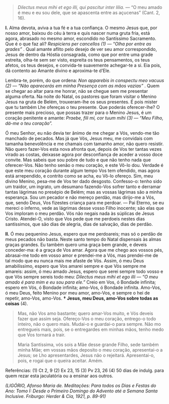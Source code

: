 > *Dilectus meus mihi et ego illi, qui pascitur inter lilia.* — “O meu amado é meu e eu sou dele, que se apascenta entre as açucenas” (Cant. 2, 16).

**I.** Alma devota, aviva a tua fé e a tua confiança. O mesmo Jesus que, por nosso amor, baixou do céu à terra e quis nascer numa gruta fria, está agora, abrasado no mesmo amor, escondido no Santíssimo Sacramento. Que é o que faz ali? *Respiciens per cancellos (1) — “Olha por entre as grades”* . Qual amante aflito pelo desejo de ver seu amor correspondido, Jesus de dentro da Hóstia consagrada, como que por entre uma grade estreita, olha-te sem ser visto, espreita os teus pensamentos, os teus afetos, os teus desejos, e convida-te suavemente achegar-te a si. Eia pois, dá contento ao Amante divino e aproxima-te d’Ele.

Lembra-te, porém, do que ordena: *Non apparebis in conspectu meo vacuus (2) — “Não aparecerás em minha Presença com as mãos vazias”* . Quem se chegar ao altar para me honrar, não se chegue sem me presentar alguma oferta. Na noite do Natal, os pastores que foram visitar o Menino Jesus na gruta de Belém, trouxeram-lhe os seus presentes. É pois mister que tu também Lhe ofereças o teu presente. Que poderás oferecer-lhe? O presente mais precioso, que possas trazer para o Menino Jesus, é um coração penitente e amante: *Praebe, fili mi, cor tuum mihi (3) — “Meu Filho, dá-me o teu coração”.*

Ó meu Senhor, eu não devia ter ânimo de me chegar a Vós, vendo-me tão manchado de pecados. Mas já que Vós, Jesus meu, me convidais com tamanha benevolência e me chamais com tamanho amor, não quero resistir. Não quero fazer-Vos esta nova afronta que, depois de Vos ter tantas vezes virado as costas, deixasse agora por desconfiança de aceder a vosso doce convite. Mas sabeis que sou pobre de tudo e que não tenho nada que oferecer-Vos. Não tenho senão o meu coração, e este Vô-lo dou. Verdade é que este meu coração durante algum tempo Vos tem ofendido, mas agora está arrependido, e contrito como se acha, eu Vô-lo ofereço. Sim, meu divino Menino, pesa-me de Vos ter dado desgosto. Confesso-o: tenho sido um traidor, um ingrato, um desumano fazendo-Vos sofrer tanto e derramar tantas lágrimas no presépio de Belém; mas as vossas lágrimas são a minha esperança. Sou um pecador e não mereço perdão, mas dirijo-me a Vós, que, sendo Deus, Vos fizestes criança para me perdoar. — Pai Eterno, se eu mereci o inferno, vede as lágrimas desse vosso Filho inocente; são elas que Vos imploram o meu perdão. Vós não negais nada às súplicas de Jesus Cristo. Atendei-O, visto que Vos pede que me perdoeis nestes dias santíssimos, que são dias de alegria, dias de salvação, dias de perdão.

**II.** Ó meu pequenino Jesus, espero que me perdoareis; mas só o perdão de meus pecados não basta. Neste santo tempo do Natal dispensais às almas graças grandes. Eu também quero uma graça bem grande, e deveis conceder-ma: é a graça de Vos amar. Agora que me chego aos vossos pés, abrasai-me todo em vosso amor e prendei-me a Vós, mas prendei-me de tal modo que eu nunca mais me afaste de Vós. Assim, ó meu Deus amabilíssimo, espero que Vos amarei sempre e que Vós sempre me amareis: assim, ó meu amado Jesus, espero que serei sempre todo vosso e que Vós sempre sereis todo meu: *Dilectus meus mihi et ego illi — “O meu amado é para mim e eu sou para ele.”* Creio em Vos, ó Bondade infinita; espero em Vós, ó Bondade infinita; amo-Vos, ó Bondade infinita. Amo-Vos, ó meu Deus, feito Menino por meu amor, amo-Vos, e sempre o hei de repetir, amo-Vos, amo-Vos. **† Jesus, meu Deus, amo-Vos sobre todas as coisas** (4).
>
> Mas, não Vos amo bastante; quero amar-Vos muito, e Vós deveis fazer que assim seja. Ofereço-Vos o meu coração, entrego-o todo inteiro, não o quero mais. Mudai-o e guardai-o para sempre. Não mo entregueis mais, pois, se o entregardes em minhas mãos, tenho medo que Vos tornará a trair.
>
> Maria Santíssima, vós sois a Mãe desse grande Filho, sede também minha Mãe; em vossas mãos deposito o meu coração, apresentai-o a Jesus; se Lho apresentardes, Jesus não o rejeitará. Apresentai-o, pois, e rogai que o queira aceitar. Amém.

Referências: (1) Ct 2, 9 (2) Ex 23, 15 (3) Pv 23, 26 (4) 50 dias de indulg. para quem rezar esta jaculatória ou a ensinar aos outros.

*(LIGÓRIO, Afonso Maria de. Meditações: Para todos os Dias e Festas do Ano: Tomo I: Desde o Primeiro Domingo do Advento até a Semana Santa Inclusive. Friburgo: Herder & Cia, 1921, p. 89-91)*
